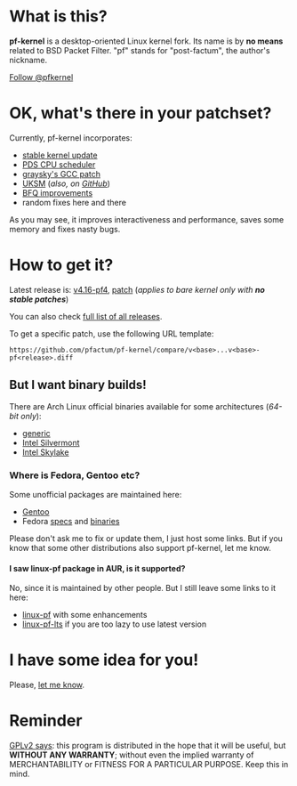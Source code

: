 # What is this?

**pf-kernel** is a desktop-oriented Linux kernel fork. Its name is by **no means** related to BSD Packet Filter. "pf" stands for "post-factum", the author's nickname.

[Follow @pfkernel](https://twitter.com/pfkernel)

# OK, what's there in your patchset?

Currently, pf-kernel incorporates:

* [stable kernel update](https://git.kernel.org/cgit/linux/kernel/git/stable/linux-stable.git/)
* [PDS CPU scheduler](https://cchalpha.blogspot.com/)
* [graysky's GCC patch](https://github.com/graysky2/kernel_gcc_patch)
* [UKSM](http://kerneldedup.org/en/projects/uksm/) (_also, on [GitHub](https://github.com/dolohow/uksm)_)
* [BFQ improvements](https://groups.google.com/forum/#!forum/bfq-iosched)
* random fixes here and there

As you may see, it improves interactiveness and performance, saves some memory and fixes nasty bugs.

# How to get it?

Latest release is: [v4.16-pf4](https://github.com/pfactum/pf-kernel/releases/latest), [patch](https://github.com/pfactum/pf-kernel/compare/v4.16...v4.16-pf4.diff) (_applies to bare kernel only with **no stable patches**_)

You can also check [full list of all releases](https://github.com/pfactum/pf-kernel/releases).

To get a specific patch, use the following URL template:

```
https://github.com/pfactum/pf-kernel/compare/v<base>...v<base>-pf<release>.diff
```

## But I want binary builds!

There are Arch Linux official binaries available for some architectures (_64-bit only_):

* [generic](https://build.opensuse.org/package/show/home:post-factum:kernels/linux-pf-generic)
* [Intel Silvermont](https://build.opensuse.org/package/show/home:post-factum:kernels/linux-pf-silvermont)
* [Intel Skylake](https://build.opensuse.org/package/show/home:post-factum:kernels/linux-pf-skylake)

### Where is Fedora, Gentoo etc?

Some unofficial packages are maintained here:

* [Gentoo](http://packages.gentoo.org/package/sys-kernel/pf-sources)
* Fedora [specs](https://github.com/Hubbitus/kernel) and [binaries](http://rpm.hubbitus.info/)

Please don't ask me to fix or update them, I just host some links. But if you know that some other distributions also support pf-kernel, let me know.

#### I saw linux-pf package in AUR, is it supported?

No, since it is maintained by other people. But I still leave some links to it here:

* [linux-pf](https://aur.archlinux.org/packages/linux-pf) with some enhancements
* [linux-pf-lts](https://aur.archlinux.org/packages/linux-pf-lts) if you are too lazy to use latest version

# I have some idea for you!

Please, [let me know](mailto:oleksandr@natalenko.name).

# Reminder

[GPLv2 says](https://www.gnu.org/licenses/gpl-2.0.html): this program is distributed in the hope that it will be useful, but **WITHOUT ANY WARRANTY**; without even the implied warranty of MERCHANTABILITY or FITNESS FOR A PARTICULAR PURPOSE. Keep this in mind.
